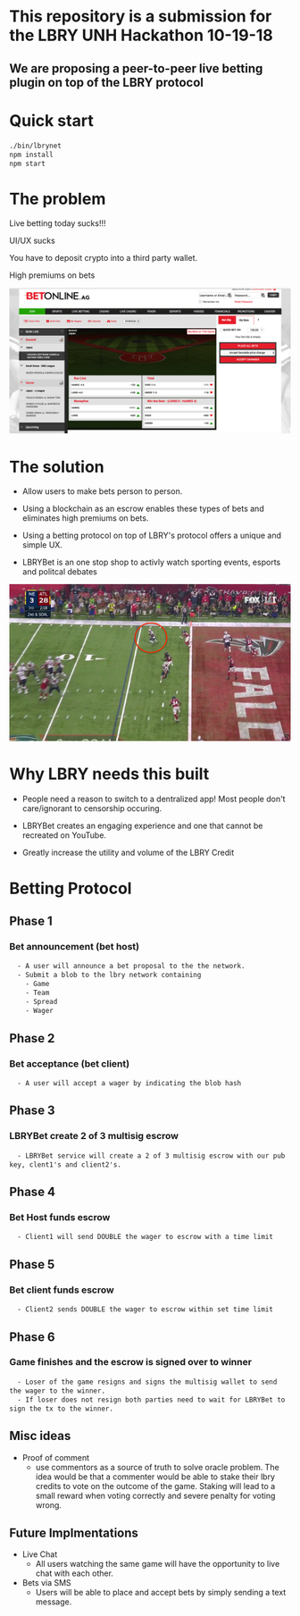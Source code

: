 # This repository is a submission for the LBRY UNH Hackathon 10-19-18
## We are proposing a peer-to-peer live betting plugin on top of the LBRY protocol

# Quick start 
    ./bin/lbrynet
    npm install
    npm start

# The problem 

Live betting today sucks!!! 

UI/UX sucks

You have to deposit crypto into a third party wallet.

High premiums on bets

![alt text](screenshots/Snip20181020_2.png)

# The solution 

  - Allow users to make bets person to person.

  - Using a blockchain as an escrow enables these types of bets and eliminates high premiums on bets. 

  - Using a betting protocol on top of LBRY's protocol offers a unique and simple UX.
  
  - LBRYBet is an one stop shop to activly watch sporting events, esports and politcal debates

![alt text](screenshots/frontend.png)

# Why LBRY needs this built 

  - People need a reason to switch to a dentralized app! Most people don't care/ignorant to censorship occuring.

  - LBRYBet creates an engaging experience and one that cannot be recreated on YouTube. 

  - Greatly increase the utility and volume of the LBRY Credit

# Betting Protocol 

## Phase 1 
### Bet announcement (bet host)
      - A user will announce a bet proposal to the the network.
      - Submit a blob to the lbry network containing 
        - Game
        - Team
        - Spread
        - Wager

## Phase 2
### Bet acceptance (bet client)
      - A user will accept a wager by indicating the blob hash
## Phase 3 
### LBRYBet create 2 of 3 multisig escrow
      - LBRYBet service will create a 2 of 3 multisig escrow with our pub key, clent1's and client2's.

## Phase 4
### Bet Host funds escrow
      - Client1 will send DOUBLE the wager to escrow with a time limit
## Phase 5
### Bet client funds escrow
      - Client2 sends DOUBLE the wager to escrow within set time limit

## Phase 6 
### Game finishes and the escrow is signed over to winner
      - Loser of the game resigns and signs the multisig wallet to send the wager to the winner.  
      - If loser does not resign both parties need to wait for LBRYBet to sign the tx to the winner. 

## Misc ideas

- Proof of comment 
    - use commentors as a source of truth to solve oracle problem.  The idea would be that a commenter would be able to stake       their lbry credits to vote on the outcome of the game.  Staking will lead to a small reward when voting correctly and         severe penalty for voting wrong. 

## Future Implmentations
- Live Chat
    - All users watching the same game will have the opportunity to live chat with each other. 
- Bets via SMS
    - Users will be able to place and accept bets by simply sending a text message. 
 
  
